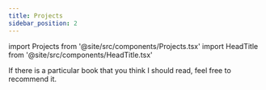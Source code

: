 ```yaml
---
title: Projects
sidebar_position: 2
---
```


import Projects from '@site/src/components/Projects.tsx'
import HeadTitle from '@site/src/components/HeadTitle.tsx'

<HeadTitle title="Portfolio of Personal Projects" />

If there is a particular book that you think I should read, feel free to recommend it.

<Projects />